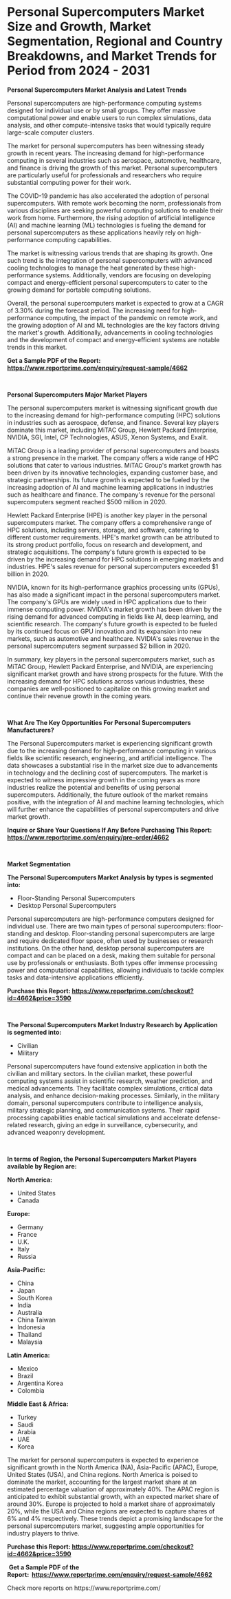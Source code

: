 <p><h1>Personal Supercomputers Market Size and Growth, Market Segmentation, Regional and Country Breakdowns, and Market Trends for Period from 2024 -  2031</h1></p><p><strong>Personal Supercomputers Market Analysis and Latest Trends</strong></p>
<p><p>Personal supercomputers are high-performance computing systems designed for individual use or by small groups. They offer massive computational power and enable users to run complex simulations, data analysis, and other compute-intensive tasks that would typically require large-scale computer clusters.</p><p>The market for personal supercomputers has been witnessing steady growth in recent years. The increasing demand for high-performance computing in several industries such as aerospace, automotive, healthcare, and finance is driving the growth of this market. Personal supercomputers are particularly useful for professionals and researchers who require substantial computing power for their work.</p><p>The COVID-19 pandemic has also accelerated the adoption of personal supercomputers. With remote work becoming the norm, professionals from various disciplines are seeking powerful computing solutions to enable their work from home. Furthermore, the rising adoption of artificial intelligence (AI) and machine learning (ML) technologies is fueling the demand for personal supercomputers as these applications heavily rely on high-performance computing capabilities.</p><p>The market is witnessing various trends that are shaping its growth. One such trend is the integration of personal supercomputers with advanced cooling technologies to manage the heat generated by these high-performance systems. Additionally, vendors are focusing on developing compact and energy-efficient personal supercomputers to cater to the growing demand for portable computing solutions.</p><p>Overall, the personal supercomputers market is expected to grow at a CAGR of 3.30% during the forecast period. The increasing need for high-performance computing, the impact of the pandemic on remote work, and the growing adoption of AI and ML technologies are the key factors driving the market's growth. Additionally, advancements in cooling technologies and the development of compact and energy-efficient systems are notable trends in this market.</p></p>
<p><strong>Get a Sample PDF of the Report:&nbsp; <a href="https://www.reportprime.com/enquiry/request-sample/4662">https://www.reportprime.com/enquiry/request-sample/4662</a></strong></p>
<p>&nbsp;</p>
<p><strong>Personal Supercomputers Major Market Players</strong></p>
<p><p>The personal supercomputers market is witnessing significant growth due to the increasing demand for high-performance computing (HPC) solutions in industries such as aerospace, defense, and finance. Several key players dominate this market, including MiTAC Group, Hewlett Packard Enterprise, NVIDIA, SGI, Intel, CP Technologies, ASUS, Xenon Systems, and Exalit.</p><p>MiTAC Group is a leading provider of personal supercomputers and boasts a strong presence in the market. The company offers a wide range of HPC solutions that cater to various industries. MiTAC Group's market growth has been driven by its innovative technologies, expanding customer base, and strategic partnerships. Its future growth is expected to be fueled by the increasing adoption of AI and machine learning applications in industries such as healthcare and finance. The company's revenue for the personal supercomputers segment reached $500 million in 2020.</p><p>Hewlett Packard Enterprise (HPE) is another key player in the personal supercomputers market. The company offers a comprehensive range of HPC solutions, including servers, storage, and software, catering to different customer requirements. HPE's market growth can be attributed to its strong product portfolio, focus on research and development, and strategic acquisitions. The company's future growth is expected to be driven by the increasing demand for HPC solutions in emerging markets and industries. HPE's sales revenue for personal supercomputers exceeded $1 billion in 2020.</p><p>NVIDIA, known for its high-performance graphics processing units (GPUs), has also made a significant impact in the personal supercomputers market. The company's GPUs are widely used in HPC applications due to their immense computing power. NVIDIA's market growth has been driven by the rising demand for advanced computing in fields like AI, deep learning, and scientific research. The company's future growth is expected to be fueled by its continued focus on GPU innovation and its expansion into new markets, such as automotive and healthcare. NVIDIA's sales revenue in the personal supercomputers segment surpassed $2 billion in 2020.</p><p>In summary, key players in the personal supercomputers market, such as MiTAC Group, Hewlett Packard Enterprise, and NVIDIA, are experiencing significant market growth and have strong prospects for the future. With the increasing demand for HPC solutions across various industries, these companies are well-positioned to capitalize on this growing market and continue their revenue growth in the coming years.</p></p>
<p>&nbsp;</p>
<p><strong>What Are The Key Opportunities For Personal Supercomputers Manufacturers?</strong></p>
<p><p>The Personal Supercomputers market is experiencing significant growth due to the increasing demand for high-performance computing in various fields like scientific research, engineering, and artificial intelligence. The data showcases a substantial rise in the market size due to advancements in technology and the declining cost of supercomputers. The market is expected to witness impressive growth in the coming years as more industries realize the potential and benefits of using personal supercomputers. Additionally, the future outlook of the market remains positive, with the integration of AI and machine learning technologies, which will further enhance the capabilities of personal supercomputers and drive market growth.</p></p>
<p><strong>Inquire or Share Your Questions If Any Before Purchasing This Report: <a href="https://www.reportprime.com/enquiry/pre-order/4662">https://www.reportprime.com/enquiry/pre-order/4662</a></strong></p>
<p>&nbsp;</p>
<p><strong>Market Segmentation</strong></p>
<p><strong>The Personal Supercomputers Market Analysis by types is segmented into:</strong></p>
<p><ul><li>Floor-Standing Personal Supercomputers</li><li>Desktop Personal Supercomputers</li></ul></p>
<p><p>Personal supercomputers are high-performance computers designed for individual use. There are two main types of personal supercomputers: floor-standing and desktop. Floor-standing personal supercomputers are large and require dedicated floor space, often used by businesses or research institutions. On the other hand, desktop personal supercomputers are compact and can be placed on a desk, making them suitable for personal use by professionals or enthusiasts. Both types offer immense processing power and computational capabilities, allowing individuals to tackle complex tasks and data-intensive applications efficiently.</p></p>
<p><strong>Purchase this Report:&nbsp;<a href="https://www.reportprime.com/checkout?id=4662&price=3590">https://www.reportprime.com/checkout?id=4662&price=3590</a></strong></p>
<p>&nbsp;</p>
<p><strong>The Personal Supercomputers Market Industry Research by Application is segmented into:</strong></p>
<p><ul><li>Civilian</li><li>Military</li></ul></p>
<p><p>Personal supercomputers have found extensive application in both the civilian and military sectors. In the civilian market, these powerful computing systems assist in scientific research, weather prediction, and medical advancements. They facilitate complex simulations, critical data analysis, and enhance decision-making processes. Similarly, in the military domain, personal supercomputers contribute to intelligence analysis, military strategic planning, and communication systems. Their rapid processing capabilities enable tactical simulations and accelerate defense-related research, giving an edge in surveillance, cybersecurity, and advanced weaponry development.</p></p>
<p>&nbsp;</p>
<p><strong>In terms of Region, the Personal Supercomputers Market Players available by Region are:</strong></p>
<p>
    <p> <strong> North America: </strong>
        <ul>
            <li>United States</li>
            <li>Canada</li>
        </ul>
        </p> 
    <p> <strong> Europe: </strong>
        <ul>
            <li>Germany</li>
            <li>France</li>
            <li>U.K.</li>
            <li>Italy</li>
            <li>Russia</li>
        </ul>
        </p> 
    <p> <strong> Asia-Pacific: </strong>
        <ul>
            <li>China</li>
            <li>Japan</li>
            <li>South Korea</li>
            <li>India</li>
            <li>Australia</li>
            <li>China Taiwan</li>
            <li>Indonesia</li>
            <li>Thailand</li>
            <li>Malaysia</li>
        </ul>
        </p> 
    <p> <strong> Latin America: </strong>
        <ul>
            <li>Mexico</li>
            <li>Brazil</li>
            <li>Argentina Korea</li>
            <li>Colombia</li>
        </ul>
        </p> 
    <p> <strong> Middle East & Africa: </strong>
        <ul>
            <li>Turkey</li>
            <li>Saudi</li>
            <li>Arabia</li>
            <li>UAE</li>
            <li>Korea</li>
        </ul>
    </p>
    </p>
<p><p>The market for personal supercomputers is expected to experience significant growth in the North America (NA), Asia-Pacific (APAC), Europe, United States (USA), and China regions. North America is poised to dominate the market, accounting for the largest market share at an estimated percentage valuation of approximately 40%. The APAC region is anticipated to exhibit substantial growth, with an expected market share of around 30%. Europe is projected to hold a market share of approximately 20%, while the USA and China regions are expected to capture shares of 6% and 4% respectively. These trends depict a promising landscape for the personal supercomputers market, suggesting ample opportunities for industry players to thrive.</p></p>
<p><strong>Purchase this Report: <a href="https://www.reportprime.com/checkout?id=4662&price=3590">https://www.reportprime.com/checkout?id=4662&price=3590</a></strong></p>
<p>&nbsp;<strong>Get a Sample PDF of the Report:&nbsp;&nbsp;<a href="https://www.reportprime.com/enquiry/request-sample/4662">https://www.reportprime.com/enquiry/request-sample/4662</a></strong></p>
<p><strong></strong></p>
<p>Check more reports on https://www.reportprime.com/</p>